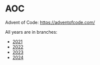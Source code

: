 # AOC

Advent of Code: https://adventofcode.com/

All years are in branches:

* [2021](https://github.com/andre-dasilva/aoc/tree/2021)
* [2022](https://github.com/andre-dasilva/aoc/tree/2022)
* [2023](https://github.com/andre-dasilva/aoc/tree/2023)
* [2024](https://github.com/andre-dasilva/aoc/tree/2024)


